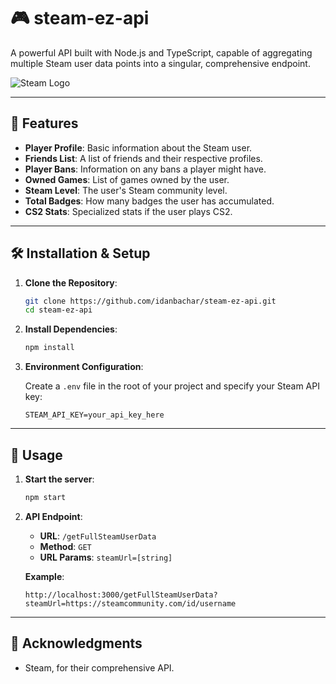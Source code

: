 # 🎮 steam-ez-api

A powerful API built with Node.js and TypeScript, capable of aggregating multiple Steam user data points into a singular, comprehensive endpoint.

![Steam Logo](https://store.cloudflare.steamstatic.com/public/shared/images/header/logo_steam.svg?t=962016)

---

## 🚀 Features

- **Player Profile**: Basic information about the Steam user.
- **Friends List**: A list of friends and their respective profiles.
- **Player Bans**: Information on any bans a player might have.
- **Owned Games**: List of games owned by the user.
- **Steam Level**: The user's Steam community level.
- **Total Badges**: How many badges the user has accumulated.
- **CS2 Stats**: Specialized stats if the user plays CS2.

---

## 🛠 Installation & Setup

1. **Clone the Repository**:

   ```bash
   git clone https://github.com/idanbachar/steam-ez-api.git
   cd steam-ez-api
   ```

2. **Install Dependencies**:

   ```bash
   npm install
   ```

3. **Environment Configuration**:

   Create a `.env` file in the root of your project and specify your Steam API key:

   ```env
   STEAM_API_KEY=your_api_key_here
   ```

---

## 🚀 Usage

1. **Start the server**:

   ```bash
   npm start
   ```

2. **API Endpoint**:

   - **URL**: `/getFullSteamUserData`
   - **Method**: `GET`
   - **URL Params**: `steamUrl=[string]`

   **Example**:

   ```
   http://localhost:3000/getFullSteamUserData?steamUrl=https://steamcommunity.com/id/username
   ```

---

## 🙏 Acknowledgments

- Steam, for their comprehensive API.
